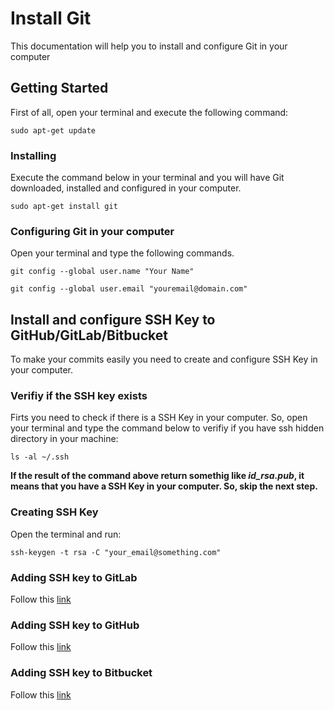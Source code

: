 # Install Git

This documentation will help you to install and configure Git in your computer

## Getting Started

First of all, open your terminal and execute the following command:

`sudo apt-get update`

### Installing

Execute the command below in your terminal and you will have Git downloaded, installed and configured in your computer.

`sudo apt-get install git`

### Configuring Git in your computer

Open your terminal and type the following commands.

`git config --global user.name "Your Name"`

`git config --global user.email "youremail@domain.com"`

## Install and configure SSH Key to GitHub/GitLab/Bitbucket

To make your commits easily you need to create and configure SSH Key in your computer.

### Verifiy if the SSH key exists

Firts you need to check if there is a SSH Key in your computer. So, open your terminal and type the command below to verifiy if you have ssh hidden directory in your machine:

`ls -al ~/.ssh`

**If the result of the command above return somethig like _id_rsa.pub_, it means that you have a SSH Key in your computer. So, skip the next step.**

### Creating SSH Key

Open the terminal and run:

`ssh-keygen -t rsa -C "your_email@something.com"`

### Adding SSH key to GitLab

Follow this [link](https://docs.gitlab.com/ee/gitlab-basics/create-your-ssh-keys.html)

### Adding SSH key to GitHub

Follow this [link](https://help.github.com/articles/adding-a-new-ssh-key-to-your-github-account/)

### Adding SSH key to Bitbucket

Follow this [link](https://confluence.atlassian.com/bitbucket/set-up-an-ssh-key-728138079.html)